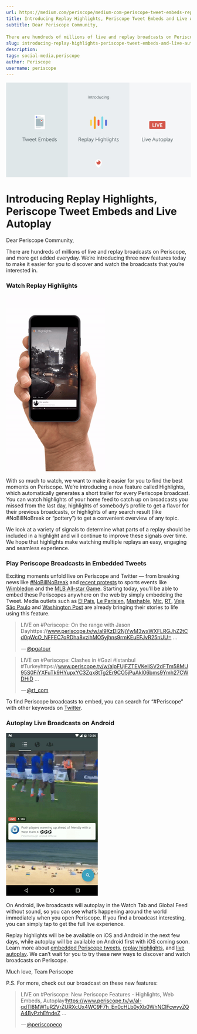 ```yaml
---
url: https://medium.com/periscope/medium-com-periscope-tweet-embeds-replay-highlights-live-autoplay-c01629ee8910
title: Introducing Replay Highlights, Periscope Tweet Embeds and Live Autoplay
subtitle: Dear Periscope Community,
 
There are hundreds of millions of live and replay broadcasts on Periscope, and more get added everyday. We’re…
slug: introducing-replay-highlights-periscope-tweet-embeds-and-live-autoplay
description: 
tags: social-media,periscope
author: Periscope
username: periscope
---
```


![](./assets/1*FJB0i87atIXyCrVT1sr-Vw.jpeg)

# **Introducing Replay Highlights, Periscope Tweet Embeds and Live Autoplay**

Dear Periscope Community,
 
There are hundreds of millions of live and replay broadcasts on Periscope, and more get added everyday. We’re introducing three new features today to make it easier for you to discover and watch the broadcasts that you’re interested in.

### Watch Replay Highlights

![Periscope Replay Highlights](./assets/1*WHHLWbKuG4QeJqART6L4Aw.gif)

With so much to watch, we want to make it easier for you to find the best moments on Periscope. We’re introducing a new feature called Highlights, which automatically generates a short trailer for every Periscope broadcast. You can watch highlights of your home feed to catch up on broadcasts you missed from the last day, highlights of somebody’s profile to get a flavor for their previous broadcasts, or highlights of any search result (like #NoBillNoBreak or “pottery”) to get a convenient overview of any topic.

We look at a variety of signals to determine what parts of a replay should be included in a highlight and will continue to improve these signals over time. We hope that highlights make watching multiple replays an easy, engaging and seamless experience.

### **Play Periscope Broadcasts in Embedded Tweets**

Exciting moments unfold live on Periscope and Twitter — from breaking news like [#NoBillNoBreak](https://twitter.com/ScottPetersSD/status/745693620892766208?ref_src=twsrc%5Etfw) and [recent protests](https://www.rt.com/news/352494-gay-pride-rally-jerusalem/) to sports events like [Wimbledon](https://twitter.com/Wimbledon/status/752460713348694016) and the [MLB All-star Game](https://twitter.com/MLB/status/752977528931823616). Starting today, you’ll be able to embed these Periscopes anywhere on the web by simply embedding the Tweet. Media outlets such as [El Pais](http://elpais.com/elpais/2016/07/21/actualidad/1469098810_215849.html), [Le Parisien](http://www.leparisien.fr/culture-loisirs/tv/accuse-d-avoir-incite-des-comediens-a-se-denuder-morandini-va-s-exprimer-19-07-2016-5979283.php), [Mashable](http://mashable.com/2016/07/20/twitter-periscope-tweet-embeds), [Mic](https://mic.com/articles/147242/house-democrats-hit-with-ethics-complaint-after-gun-control-sit-in#.O7NxlM1An), [RT](https://www.rt.com/news/352494-gay-pride-rally-jerusalem/), [Veja São Paulo](http://vejasp.abril.com.br/blogs/miguel-barbieri/2016/07/20/cinema-periscope/) and [Washington Post](https://www.washingtonpost.com/news/the-fix/wp/2016/06/22/the-real-reason-c-span-cameras-arent-showing-democrats-gun-control-sit-in/) are already bringing their stories to life using this feature.

> LIVE on #Periscope: On the range with Jason Dayhttps://www.periscope.tv/w/al9XzDI2NjYwM3wxWXFLRGJhZ2tCd0pWcO_NFFEC7oRDha8vzihMO5yjhns9rmKEuEFJvR25nUU= ...
> <p>&#x200a;&mdash;&#x200a;<a href="https://twitter.com/pgatour/status/756088383483613184">@pgatour</a></p>

> LIVE on #Periscope: Clashes in #Gazi #Istanbul #Turkeyhttps://www.periscope.tv/w/alpFUjFZTEVKellSV2dFTm58MU95S0FiYXFuTk9HYupxYC3Zqx8tTg2Er9CO5jPuAkl06bms9Ymh27CWDHiD ...
> <p>&#x200a;&mdash;&#x200a;<a href="https://twitter.com/rt_com/status/754694153473261574">@rt_com</a></p>

To find Periscope broadcasts to embed, you can search for “#Periscope” with other keywords on [Twitter](https://twitter.com/search?q=%23periscope&src=typd).

### **Autoplay Live Broadcasts on Android**

![Periscope Live Autoplay](./assets/1*YIE225qE2LF2WbNiPzZrVg.gif)

On Android, live broadcasts will autoplay in the Watch Tab and Global Feed without sound, so you can see what’s happening around the world immediately when you open Periscope. If you find a broadcast interesting, you can simply tap to get the full live experience. 
 
Replay highlights will be be available on iOS and Android in the next few days, while autoplay will be available on Android first with iOS coming soon. Learn more about [embedded Periscope tweets](https://dev.twitter.com/web/periscope), [replay highlights](https://help.periscope.tv/customer/portal/articles/2016183), and [live autoplay](https://help.periscope.tv/customer/portal/articles/2016183). We can’t wait for you to try these new ways to discover and watch broadcasts on Periscope.

Much love,
Team Periscope

P.S. For more, check out our broadcast on these new features:

> LIVE on #Periscope: New Periscope Features - Highlights, Web Embeds, Autoplay!https://www.periscope.tv/w/al-qdTl8MW1uR2VrZURXcUx4WC9F7h_En0cHLb0yXb0WhNClFcwyvZQA4ByPzhEfndeZ ...
> <p>&#x200a;&mdash;&#x200a;<a href="https://twitter.com/periscopeco/status/756177140710637569">@periscopeco</a></p>


